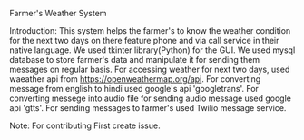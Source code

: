 Farmer's Weather System

Introduction:
This system helps the farmer's to know the weather condition for the next two days on there feature phone and via call service in their native language.
We used tkinter library(Python) for the GUI.
We used mysql database to store farmer's data and manipulate it for sending them messages on regular basis.
For accessing weather for next two days, used waeather api from https://openweathermap.org/api.
For converting message from english to hindi used google's api 'googletrans'.
For converting messege into audio file for sending audio message used google api 'gtts'.
For sending messages to farmer's used Twilio message service.

Note: For contributing First create issue.
